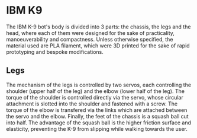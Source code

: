 <h1> IBM K9</h1>
The IBM K-9 bot's body is divided into 3 parts: the chassis, the legs and the head, where each of them were designed for the sake of practicality, manoeuverability and compactness.
Unless otherwise specified, the material used are PLA filament, which were 3D printed for the sake of rapid prototyping and bespoke modifications.

<h2>Legs</h2>
The mechanism of the legs is controlled by two servos, each controlling the shoulder (upper half of the leg) and the elbow (lower half of the leg).
The torque of the shoulder is controlled directly via the servo, whose circular attachment is slotted into the shoulder and fastened with a screw.
The torque of the elbow is transfered via the links which are attached between the servo and the elbow.
Finally, the feet of the chassis is a squash ball cut into half. The advantage of the squash ball is the higher friction surface and elasticity, preventing the K-9 from slipping while walking towards the user.
